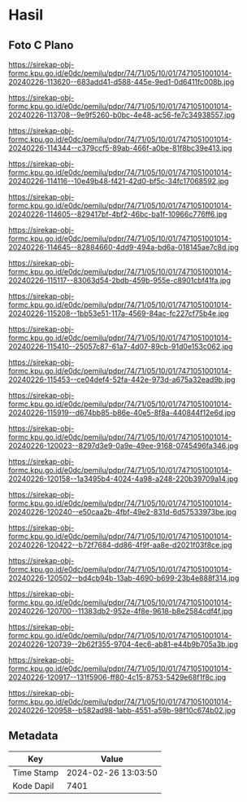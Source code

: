 # Hasil

## Foto C Plano

https://sirekap-obj-formc.kpu.go.id/e0dc/pemilu/pdpr/74/71/05/10/01/7471051001014-20240226-113620--683add41-d588-445e-9ed1-0d6411fc008b.jpg

https://sirekap-obj-formc.kpu.go.id/e0dc/pemilu/pdpr/74/71/05/10/01/7471051001014-20240226-113708--9e9f5260-b0bc-4e48-ac56-fe7c34938557.jpg

https://sirekap-obj-formc.kpu.go.id/e0dc/pemilu/pdpr/74/71/05/10/01/7471051001014-20240226-114344--c379ccf5-89ab-466f-a0be-81f8bc39e413.jpg

https://sirekap-obj-formc.kpu.go.id/e0dc/pemilu/pdpr/74/71/05/10/01/7471051001014-20240226-114116--10e49b48-f421-42d0-bf5c-34fc17068592.jpg

https://sirekap-obj-formc.kpu.go.id/e0dc/pemilu/pdpr/74/71/05/10/01/7471051001014-20240226-114605--829417bf-4bf2-46bc-ba1f-10966c776ff6.jpg

https://sirekap-obj-formc.kpu.go.id/e0dc/pemilu/pdpr/74/71/05/10/01/7471051001014-20240226-114645--82884660-4dd9-494a-bd6a-018145ae7c8d.jpg

https://sirekap-obj-formc.kpu.go.id/e0dc/pemilu/pdpr/74/71/05/10/01/7471051001014-20240226-115117--83063d54-2bdb-459b-955e-c8901cbf41fa.jpg

https://sirekap-obj-formc.kpu.go.id/e0dc/pemilu/pdpr/74/71/05/10/01/7471051001014-20240226-115208--1bb53e51-117a-4569-84ac-fc227cf75b4e.jpg

https://sirekap-obj-formc.kpu.go.id/e0dc/pemilu/pdpr/74/71/05/10/01/7471051001014-20240226-115410--25057c87-61a7-4d07-89cb-91d0e153c062.jpg

https://sirekap-obj-formc.kpu.go.id/e0dc/pemilu/pdpr/74/71/05/10/01/7471051001014-20240226-115453--ce04def4-52fa-442e-973d-a675a32ead9b.jpg

https://sirekap-obj-formc.kpu.go.id/e0dc/pemilu/pdpr/74/71/05/10/01/7471051001014-20240226-115919--d674bb85-b86e-40e5-8f8a-440844f12e6d.jpg

https://sirekap-obj-formc.kpu.go.id/e0dc/pemilu/pdpr/74/71/05/10/01/7471051001014-20240226-120023--8297d3e9-0a9e-49ee-9168-0745496fa346.jpg

https://sirekap-obj-formc.kpu.go.id/e0dc/pemilu/pdpr/74/71/05/10/01/7471051001014-20240226-120158--1a3495b4-4024-4a98-a248-220b39709a14.jpg

https://sirekap-obj-formc.kpu.go.id/e0dc/pemilu/pdpr/74/71/05/10/01/7471051001014-20240226-120240--e50caa2b-4fbf-49e2-831d-6d57533973be.jpg

https://sirekap-obj-formc.kpu.go.id/e0dc/pemilu/pdpr/74/71/05/10/01/7471051001014-20240226-120422--b72f7684-dd86-4f9f-aa8e-d2021f03f8ce.jpg

https://sirekap-obj-formc.kpu.go.id/e0dc/pemilu/pdpr/74/71/05/10/01/7471051001014-20240226-120502--bd4cb94b-13ab-4690-b699-23b4e888f314.jpg

https://sirekap-obj-formc.kpu.go.id/e0dc/pemilu/pdpr/74/71/05/10/01/7471051001014-20240226-120700--11383db2-952e-4f8e-9618-b8e2584cdf4f.jpg

https://sirekap-obj-formc.kpu.go.id/e0dc/pemilu/pdpr/74/71/05/10/01/7471051001014-20240226-120739--2b62f355-9704-4ec6-ab81-e44b9b705a3b.jpg

https://sirekap-obj-formc.kpu.go.id/e0dc/pemilu/pdpr/74/71/05/10/01/7471051001014-20240226-120917--131f5906-ff80-4c15-8753-5429e68f1f8c.jpg

https://sirekap-obj-formc.kpu.go.id/e0dc/pemilu/pdpr/74/71/05/10/01/7471051001014-20240226-120958--b582ad98-1abb-4551-a59b-98f10c674b02.jpg


## Metadata

| Key        | Value               |
| ---------- | ------------------- |
| Time Stamp | 2024-02-26 13:03:50 |
| Kode Dapil | 7401                |



